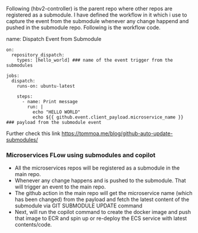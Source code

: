 Following (hbv2-controller) is the parent repo where other repos are registered as a submodule. I have defined the workflow in it which i use to capture the event from the submodule whenever any change happend and pushed in the submodule repo. 
Following is the workflow code.

name: Dispatch Event from Submodule
```
on:
  repository_dispatch:
    types: [hello_world] ### name of the event trigger from the submodules

jobs:
  dispatch:
    runs-on: ubuntu-latest

    steps:
      - name: Print message
        run: |
          echo "HELLO WORLD"
          echo ${{ github.event.client_payload.microservice_name }} ### payload from the submodule event
```

Further check this link https://tommoa.me/blog/github-auto-update-submodules/

### Microservices FLow using submodules and copilot
* All the microservices repos will be registered as a submodule in the main repo.
* Whenever any change happens and is pushed to the submodule. That will trigger an event to the main repo.
* The github action in the main repo will get the microservice name (which has been changed) from the payload and fetch the latest content of the submodule via GIT SUBMODULE UPDATE command
* Next, will run the copilot command to create the docker image and push that image to ECR and spin up or re-deploy the ECS service with latest contents/code.
